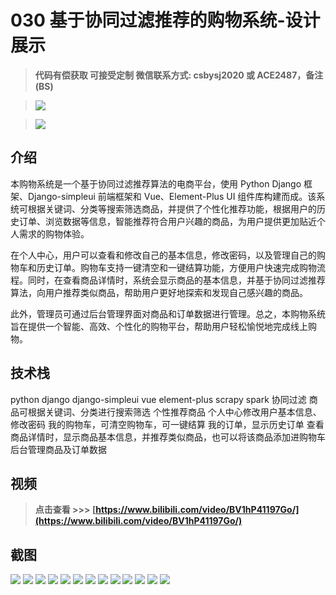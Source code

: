 # 030 基于协同过滤推荐的购物系统-设计展示

> **代码有偿获取 可接受定制 微信联系方式: csbysj2020 或 ACE2487，备注(BS)**

> ![](./qrcode2.jpg)

> ![](./qrcode.jpg)

## 介绍

本购物系统是一个基于协同过滤推荐算法的电商平台，使用 Python Django 框架、Django-simpleui 前端框架和 Vue、Element-Plus UI 组件库构建而成。该系统可根据关键词、分类等搜索筛选商品，并提供了个性化推荐功能，根据用户的历史订单、浏览数据等信息，智能推荐符合用户兴趣的商品，为用户提供更加贴近个人需求的购物体验。

在个人中心，用户可以查看和修改自己的基本信息，修改密码，以及管理自己的购物车和历史订单。购物车支持一键清空和一键结算功能，方便用户快速完成购物流程。同时，在查看商品详情时，系统会显示商品的基本信息，并基于协同过滤推荐算法，向用户推荐类似商品，帮助用户更好地探索和发现自己感兴趣的商品。

此外，管理员可通过后台管理界面对商品和订单数据进行管理。总之，本购物系统旨在提供一个智能、高效、个性化的购物平台，帮助用户轻松愉悦地完成线上购物。

## 技术栈

python django django-simpleui vue element-plus scrapy spark 协同过滤 商品可根据关键词、分类进行搜索筛选 个性推荐商品 
个人中心修改用户基本信息、修改密码 
我的购物车，可清空购物车，可一键结算 
我的订单，显示历史订单 
查看商品详情时，显示商品基本信息，并推荐类似商品，也可以将该商品添加进购物车 
后台管理商品及订单数据

## 视频

> **点击查看 \>\>\> [https://www.bilibili.com/video/BV1hP41197Go/](https://www.bilibili.com/video/BV1hP41197Go/)**

## 截图

![](./01.png)
![](./02.png)
![](./03.png)
![](./04.png)
![](./05.png)
![](./06.png)
![](./07.png)
![](./08.png)
![](./09.png)
![](./10.png)
![](./11.png)
![](./12.png)
![](./13.png)
